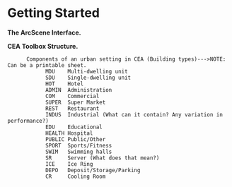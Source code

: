 # Getting Started

**The ArcScene Interface.**
          
**CEA Toolbox Structure.**
          
          Components of an urban setting in CEA (Building types)--->NOTE: Can be a printable sheet.
                MDU    Multi-dwelling unit
                SDU    Single-dwelling unit
                HOT    Hotel
                ADMIN  Administration
                COM    Commercial
                SUPER  Super Market
                REST   Restaurant
                INDUS  Industrial (What can it contain? Any variation in performance?)
                EDU    Educational
                HEALTH Hospital
                PUBLIC Public/Other
                SPORT  Sports/Fitness
                SWIM   Swimming halls
                SR     Server (What does that mean?)
                ICE    Ice Ring
                DEPO   Deposit/Storage/Parking
                CR     Cooling Room

      







